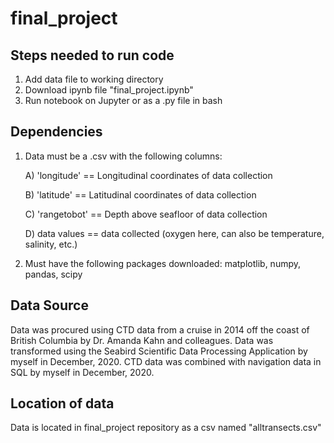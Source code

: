 # final_project

## Steps needed to run code
1. Add data file to working directory
2. Download ipynb file "final_project.ipynb"
3. Run notebook on Jupyter or as a .py file in bash

## Dependencies
1. Data must be a .csv with the following columns:

   A) 'longitude' == Longitudinal coordinates of data collection
  
   B) 'latitude' == Latitudinal coordinates of data collection
  
   C) 'rangetobot' == Depth above seafloor of data collection
  
   D) data values == data collected (oxygen here, can also be temperature, salinity, etc.)

2. Must have the following packages downloaded: matplotlib, numpy, pandas, scipy
  
## Data Source
Data was procured using CTD data from a cruise in 2014 off the coast of British Columbia by Dr. Amanda Kahn and colleagues. Data was transformed using the Seabird Scientific Data Processing Application by myself in December, 2020. CTD data was combined with navigation data in SQL by myself in December, 2020. 

## Location of data
Data is located in final_project repository as a csv named "alltransects.csv"
